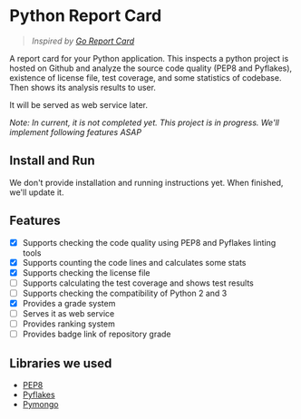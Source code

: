 # Python Report Card
> *Inspired by [Go Report Card](https://github.com/gojp/goreportcard)*

A report card for your Python application. This inspects a python project is hosted on Github and analyze the source code quality (PEP8 and Pyflakes), existence of license file, test coverage, and some statistics of codebase. Then shows its analysis results to user.

It will be served as web service later.

*Note: In current, it is not completed yet. This project is in progress. We'll implement following features ASAP*

## Install and Run

We don't provide installation and running instructions yet. When finished, we'll update it.

## Features
 
* [X] Supports checking the code quality using PEP8 and Pyflakes linting tools
* [X] Supports counting the code lines and calculates some stats
* [X] Supports checking the license file
* [ ] Supports calculating the test coverage and shows test results
* [ ] Supports checking the compatibility of Python 2 and 3
* [X] Provides a grade system
* [ ] Serves it as web service
* [ ] Provides ranking system
* [ ] Provides badge link of repository grade

## Libraries we used
* [PEP8](http://pep8.readthedocs.io/en/release-1.7.x/)
* [Pyflakes](https://github.com/PyCQA/pyflakes)
* [Pymongo](https://github.com/mongodb/mongo-python-driver)
